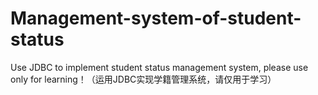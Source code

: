 # Management-system-of-student-status
Use JDBC to implement student status management system, please use only for learning！（运用JDBC实现学籍管理系统，请仅用于学习）
